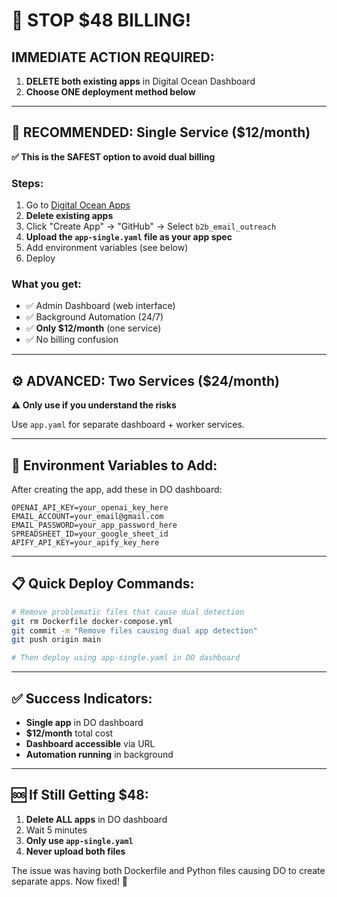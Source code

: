 # 🚨 STOP $48 BILLING! 

## **IMMEDIATE ACTION REQUIRED:**

1. **DELETE both existing apps** in Digital Ocean Dashboard
2. **Choose ONE deployment method below**

---

## 🚀 **RECOMMENDED: Single Service ($12/month)**

**✅ This is the SAFEST option to avoid dual billing**

### Steps:
1. Go to [Digital Ocean Apps](https://cloud.digitalocean.com/apps)
2. **Delete existing apps** 
3. Click "Create App" → "GitHub" → Select `b2b_email_outreach`
4. **Upload the `app-single.yaml` file as your app spec**
5. Add environment variables (see below)
6. Deploy

### What you get:
- ✅ Admin Dashboard (web interface)
- ✅ Background Automation (24/7)
- ✅ **Only $12/month** (one service)
- ✅ No billing confusion

---

## ⚙️ **ADVANCED: Two Services ($24/month)**

**⚠️ Only use if you understand the risks**

Use `app.yaml` for separate dashboard + worker services.

---

## 🔧 **Environment Variables to Add:**

After creating the app, add these in DO dashboard:

```
OPENAI_API_KEY=your_openai_key_here
EMAIL_ACCOUNT=your_email@gmail.com
EMAIL_PASSWORD=your_app_password_here
SPREADSHEET_ID=your_google_sheet_id
APIFY_API_KEY=your_apify_key_here
```

---

## 📋 **Quick Deploy Commands:**

```bash
# Remove problematic files that cause dual detection
git rm Dockerfile docker-compose.yml
git commit -m "Remove files causing dual app detection"
git push origin main

# Then deploy using app-single.yaml in DO dashboard
```

---

## ✅ **Success Indicators:**

- **Single app** in DO dashboard
- **$12/month** total cost  
- **Dashboard accessible** via URL
- **Automation running** in background

---

## 🆘 **If Still Getting $48:**

1. **Delete ALL apps** in DO dashboard
2. Wait 5 minutes
3. **Only use `app-single.yaml`**
4. **Never upload both files**

The issue was having both Dockerfile and Python files causing DO to create separate apps. Now fixed! 🎉